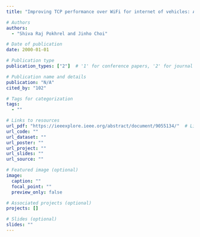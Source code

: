 ```yaml
---
title: "Improving TCP performance over WiFi for internet of vehicles: A federated learning approach"

# Authors
authors:
  - "Shiva Raj Pokhrel and Jinho Choi"

# Date of publication
date: 2000-01-01

# Publication type
publication_types: ["2"]  # '1' for conference papers, '2' for journal articles, '3' for preprints

# Publication name and details
publication: "N/A"
cited_by: "102"

# Tags for categorization
tags:
  - ""

# Links to resources
url_pdf: "https://ieeexplore.ieee.org/abstract/document/9055134/"  # Link to the resource
url_code: ""
url_dataset: ""
url_poster: ""
url_project: ""
url_slides: ""
url_source: ""

# Featured image (optional)
image:
  caption: ""
  focal_point: ""
  preview_only: false

# Associated projects (optional)
projects: []

# Slides (optional)
slides: ""
---
```

